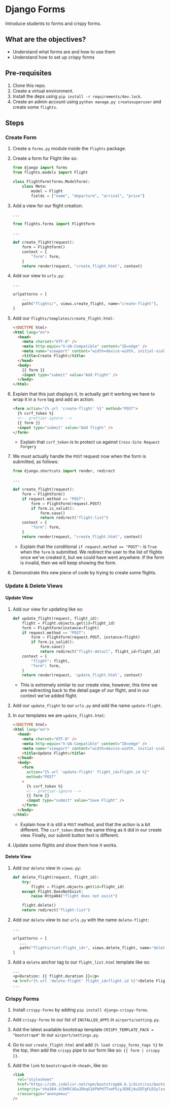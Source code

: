 # Django Forms

Introduce students to forms and crispy forms.

## What are the objectives?

- Understand what forms are and how to use them
- Understand how to set up crispy forms

## Pre-requisites

1. Clone this repo.
2. Create a virtual environment.
3. Install the deps using `pip install -r requirements/dev.lock`.
4. Create an admin account using `python manage.py createsuperuser` and create some `flights`.

## Steps

### Create Form

1. Create a `forms.py` module inside the `flights` package.
2. Create a form for Flight like so:

   ```python
   from django import forms
   from flights.models import Flight

   class FlightForm(forms.ModelForm):
       class Meta:
           model = Flight
           fields = ["name", "departure", "arrival", "price"]
   ```

3. Add a view for our flight creation:

   ```python
   ...

   from flights.forms import FlightForm

   ...

   def create_flight(request):
       form = FlightForm()
       context = {
           "form": form,
       }
       return render(request, "create_flight.html", context)
   ```

4. Add our view to `urls.py`:

   ```python
   ...

   urlpatterns = [
       ...
       path("flights/", views.create_flight, name="create-flight"),
   ]
   ```

5. Add our `flights/templates/create_flight.html`:

   ```html
   <!DOCTYPE html>
   <html lang="en">
     <head>
       <meta charset="UTF-8" />
       <meta http-equiv="X-UA-Compatible" content="IE=edge" />
       <meta name="viewport" content="width=device-width, initial-scale=1.0" />
       <title>Create Flight</title>
     </head>
     <body>
       {{ form }}
       <input type="submit" value="Add Flight" />
     </body>
   </html>
   ```

6. Explain that this just displays it, to actually get it working we have to wrap it in a `form` tag and add an action:

   ```html
   <form action="{% url 'create-flight' %}" method="POST">
     {% csrf_token %}
     <!-- prettier-ignore -->
     {{ form }}
     <input type="submit" value="Add flight" />
   </form>
   ```

   - Explain that `csrf_token` is to protect us against `Cross-Site Request Forgery`

7. We must actually handle the `POST` request now when the form is submitted, as follows:

   ```python
   from django.shortcuts import render, redirect

   ...

   def create_flight(request):
       form = FlightForm()
       if request.method == "POST":
           form = FlightForm(request.POST)
           if form.is_valid():
               form.save()
               return redirect("flight-list")
       context = {
           "form": form,
       }
       return render(request, "create_flight.html", context)
   ```

   - Explain that the conditional `if request.method == "POST":` is `True` when the `form` is submitted. We redirect the user to the list of flights once we've created it, but we could have went anywhere. If the form is invalid, then we will keep showing the form.

8. Demonstrate this new piece of code by trying to create some flights.

### Update & Delete Views

#### Update View

1. Add our view for updating like so:

   ```python
   def update_flight(request, flight_id):
       flight = Flight.objects.get(id=flight_id)
       form = FlightForm(instance=flight)
       if request.method == "POST":
           form = FlightForm(request.POST, instance=flight)
           if form.is_valid():
               form.save()
               return redirect("flight-detail", flight_id=flight_id)
       context = {
           "flight": flight,
           "form": form,
       }
       return render(request, 'update_flight.html', context)
   ```

   - This is extremely similar to our create view, however, this time we are redirecting back to the detail page of our flight, and in our context we've added flight.

2. Add our `update_flight` to our `urls.py` and add the name `update-flight`.
3. In our templates we are `update_flight.html`:

   ```html
   <!DOCTYPE html>
   <html lang="en">
     <head>
       <meta charset="UTF-8" />
       <meta http-equiv="X-UA-Compatible" content="IE=edge" />
       <meta name="viewport" content="width=device-width, initial-scale=1.0" />
       <title>Update Flight</title>
     </head>
     <body>
       <form
         action="{% url 'update-flight' flight_id=flight.id %}"
         method="POST"
       >
         {% csrf_token %}
         <!-- prettier-ignore -->
         {{ form }}
         <input type="submit" value="Save Flight" />
       </form>
     </body>
   </html>
   ```

   - Explain how it is still a `POST` method, and that the action is a bit different. The `csrf_token` does the same thing as it did in our create view. Finally, our submit button text is different.

4. Update some flights and show them how it works.

#### Delete View

1. Add our `delete` view in `views.py`:

   ```python
   def delete_flight(request, flight_id):
       try:
           flight = Flight.objects.get(id=flight_id)
       except Flight.DoesNotExist:
           raise Http404("flight does not exist")

       flight.delete()
       return redirect("flight-list")
   ```

2. Add our `delete` view to our `urls.py` with the name `delete-flight`:

   ```python
   ...

   urlpatterns = [
      ...
      path("flights/<int:flight_id>", views.delete_flight, name="delete-flight"),
   ]
   ```

3. Add a `delete` anchor tag to our `flight_list.html` template like so:

   ```html
   ...
   <p>Duration: {{ flight.duration }}</p>
   <a href="{% url 'delete-flight' flight_id=flight.id %}">Delete Flight</a>
   ...
   ```

### Crispy Forms

1. Install `crispy-forms` by adding `pip install django-crispy-forms`.
2. Add `crispy-forms` to our list of `INSTALLED_APPS` in `airports/setting.py`.
3. Add the latest available bootstrap template `CRISPY_TEMPLATE_PACK = "bootstrap4"` to our `airport/settings.py`.
4. Go to our `create_flight.html` and add `{% load crispy_forms_tags %}` to the top, then add the `crispy` pipe to our form like so: `{{ form | crispy }}`.
5. Add the `link` to `bootstrapv4` in `<head>`, like so:

   ```html
   <link
     rel="stylesheet"
     href="https://cdn.jsdelivr.net/npm/bootstrap@4.6.1/dist/css/bootstrap.min.css"
     integrity="sha384-zCbKRCUGaJDkqS1kPbPd7TveP5iyJE0EjAuZQTgFLD2ylzuqKfdKlfG/eSrtxUkn"
     crossorigin="anonymous"
   />
   ```

